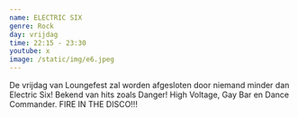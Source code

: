 ```yaml
---
name: ELECTRIC SIX
genre: Rock
day: vrijdag
time: 22:15 - 23:30
youtube: x
image: /static/img/e6.jpeg
---
```

De vrijdag van Loungefest zal worden afgesloten door niemand minder dan Electric Six! Bekend van hits zoals Danger! High Voltage, Gay Bar en Dance Commander. FIRE IN THE DISCO!!!